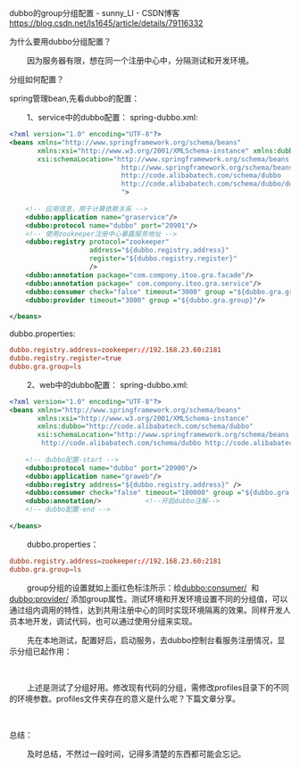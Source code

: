 dubbo的group分组配置 - sunny_LI - CSDN博客 https://blog.csdn.net/ls1645/article/details/79116332

为什么要用dubbo分组配置？

        因为服务器有限，想在同一个注册中心中，分隔测试和开发环境。        

分组如何配置？

spring管理bean,先看dubbo的配置：       

        1、service中的dubbo配置： spring-dubbo.xml:

```xml
<?xml version="1.0" encoding="UTF-8"?>
<beans xmlns="http://www.springframework.org/schema/beans"
       xmlns:xsi="http://www.w3.org/2001/XMLSchema-instance" xmlns:dubbo="http://code.alibabatech.com/schema/dubbo"
       xsi:schemaLocation="http://www.springframework.org/schema/beans
					        http://www.springframework.org/schema/beans/spring-beans.xsd
					        http://code.alibabatech.com/schema/dubbo
			 		        http://code.alibabatech.com/schema/dubbo/dubbo.xsd
			 		        ">
 
    <!-- 应用信息，用于计算依赖关系 -->
    <dubbo:application name="graservice"/>
    <dubbo:protocol name="dubbo" port="20901"/>
    <!-- 使用zookeeper注册中心暴露服务地址 -->
    <dubbo:registry protocol="zookeeper"
                    address="${dubbo.registry.address}"
                    register="${dubbo.registry.register}"
                    />
    <dubbo:annotation package="com.compony.itoo.gra.facade"/>
    <dubbo:annotation package=" com.compony.itoo.gra.service"/>
    <dubbo:consumer check="false" timeout="3000" group ="${dubbo.gra.group}"/>
    <dubbo:provider timeout="3000" group ="${dubbo.gra.group}"/>
 
</beans>
```

dubbo.properties:

```conf
dubbo.registry.address=zookeeper://192.168.23.60:2181
dubbo.registry.register=true
dubbo.gra.group=ls
```
        2、web中的dubbo配置： spring-dubbo.xml:

```xml
<?xml version="1.0" encoding="UTF-8"?>
<beans xmlns="http://www.springframework.org/schema/beans"
       xmlns:xsi="http://www.w3.org/2001/XMLSchema-instance"
       xmlns:dubbo="http://code.alibabatech.com/schema/dubbo"
       xsi:schemaLocation="http://www.springframework.org/schema/beans http://www.springframework.org/schema/beans/spring-beans.xsd
        http://code.alibabatech.com/schema/dubbo http://code.alibabatech.com/schema/dubbo/dubbo.xsd">
 
    <!-- dubbo配置-start -->
    <dubbo:protocol name="dubbo" port="20900"/>
    <dubbo:application name="graweb"/>
    <dubbo:registry address="${dubbo.registry.address}" />
    <dubbo:consumer check="false" timeout="100000" group ="${dubbo.gra.group}"/>
    <dubbo:annotation/>           <!--开启dubbo注解-->
    <!-- dubbo配置-end -->
 
</beans>
```
        dubbo.properties：

```conf
dubbo.registry.address=zookeeper://192.168.23.60:2181
dubbo.gra.group=ls
```
        group分组的设置就如上面红色标注所示：给<dubbo:consumer/>  和<dubbo:provider/> 添加group属性。测试环境和开发环境设置不同的分组值，可以通过组内调用的特性，达到共用注册中心的同时实现环境隔离的效果。同样开发人员本地开发，调试代码，也可以通过使用分组来实现。

        先在本地测试，配置好后，启动服务，去dubbo控制台看服务注册情况，显示分组已起作用：

        

        上述是测试了分组好用。修改现有代码的分组，需修改profiles目录下的不同的环境参数。profiles文件夹存在的意义是什么呢？下篇文章分享。

        



总结：

        及时总结，不然过一段时间，记得多清楚的东西都可能会忘记。